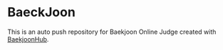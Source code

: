 # BaeckJoon
This is an auto push repository for Baekjoon Online Judge created with [BaekjoonHub](https://github.com/BaekjoonHub/BaekjoonHub).
